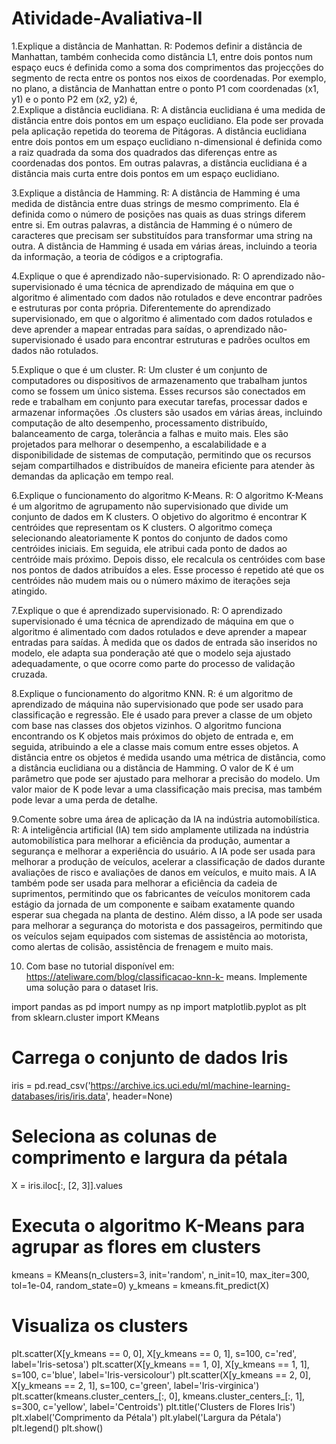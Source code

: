 # Atividade-Avaliativa-II
 1.Explique a distância de Manhattan.
     R: Podemos definir a distância de Manhattan, também conhecida como distância L1, entre dois pontos num espaço eucs é definida como a soma dos comprimentos das projecções do segmento de recta entre os pontos nos eixos de coordenadas.  Por exemplo, no plano, a distância de Manhattan entre o ponto P1 com coordenadas   (x1, y1) e o ponto P2 em (x2, y2) é,   
2.Explique a distância euclidiana.
     R:   A distância euclidiana é uma medida de distância entre dois pontos em um espaço euclidiano. Ela pode ser provada pela aplicação repetida do teorema de Pitágoras. A distância euclidiana entre dois pontos em um espaço euclidiano n-dimensional é definida como a raiz quadrada da soma dos quadrados das diferenças entre as coordenadas dos pontos. Em outras palavras, a distância euclidiana é a distância mais curta entre dois pontos em um espaço euclidiano.

3.Explique a distância de Hamming.
   R: A distância de Hamming é uma medida de distância entre duas strings de mesmo comprimento. Ela é definida como o número de posições nas quais as duas strings diferem entre si. Em outras palavras, a distância de Hamming é o número de caracteres que precisam ser substituídos para transformar uma string na outra. A distância de Hamming é usada em várias áreas, incluindo a teoria da informação, a teoria de códigos e a criptografia.

4.Explique o que é aprendizado não-supervisionado.
     R: O aprendizado não-supervisionado é uma técnica de aprendizado de máquina em que o algoritmo é alimentado com dados não rotulados e deve encontrar padrões e estruturas por conta própria. Diferentemente do aprendizado supervisionado, em que o algoritmo é alimentado com dados rotulados e deve aprender a mapear entradas para saídas, o aprendizado não-supervisionado é usado para encontrar estruturas e padrões ocultos em dados não rotulados.

5.Explique o que é um cluster.
     R: Um cluster é um conjunto de computadores ou dispositivos de armazenamento que trabalham juntos como se fossem um único sistema. Esses recursos são conectados em rede e trabalham em conjunto para executar tarefas, processar dados e armazenar informações .Os clusters são usados em várias áreas, incluindo computação de alto desempenho, processamento distribuído, balanceamento de carga, tolerância a falhas e muito mais. Eles são projetados para melhorar o desempenho, a escalabilidade e a disponibilidade de sistemas de computação, permitindo que os recursos sejam compartilhados e distribuídos de maneira eficiente para atender às demandas da aplicação em tempo real. 


6.Explique o funcionamento do algoritmo K-Means.
     R: O algoritmo K-Means é um algoritmo de agrupamento não supervisionado que divide um conjunto de dados em K clusters. O objetivo do algoritmo é encontrar K centróides que representam os K clusters. O algoritmo começa selecionando aleatoriamente K pontos do conjunto de dados como centróides iniciais. Em seguida, ele atribui cada ponto de dados ao centróide mais próximo. Depois disso, ele recalcula os centróides com base nos pontos de dados atribuídos a eles. Esse processo é repetido até que os centróides não mudem mais ou o número máximo de iterações seja atingido.

7.Explique o que é aprendizado supervisionado.
R: O aprendizado supervisionado é uma técnica de aprendizado de máquina em que o algoritmo é alimentado com dados rotulados e deve aprender a mapear entradas para saídas. À medida que os dados de entrada são inseridos no modelo, ele adapta sua ponderação até que o modelo seja ajustado adequadamente, o que ocorre como parte do processo de validação cruzada.

8.Explique o funcionamento do algoritmo KNN.
R: é um algoritmo de aprendizado de máquina não supervisionado que pode ser usado para classificação e regressão. Ele é usado para prever a classe de um objeto com base nas classes dos objetos vizinhos. O algoritmo funciona encontrando os K objetos mais próximos do objeto de entrada e, em seguida, atribuindo a ele a classe mais comum entre esses objetos. A distância entre os objetos é medida usando uma métrica de distância, como a distância euclidiana ou a distância de Hamming. O valor de K é um parâmetro que pode ser ajustado para melhorar a precisão do modelo. Um valor maior de K pode levar a uma classificação mais precisa, mas também pode levar a uma perda de detalhe.

9.Comente sobre uma área de aplicação da IA na indústria automobilística.
R:  A inteligência artificial (IA) tem sido amplamente utilizada na indústria automobilística para melhorar a eficiência da produção, aumentar a segurança e melhorar a experiência do usuário. A IA pode ser usada para melhorar a produção de veículos, acelerar a classificação de dados durante avaliações de risco e avaliações de danos em veículos, e muito mais. A IA também pode ser usada para melhorar a eficiência da cadeia de suprimentos, permitindo que os fabricantes de veículos monitorem cada estágio da jornada de um componente e saibam exatamente quando esperar sua chegada na planta de destino. Além disso, a IA pode ser usada para melhorar a segurança do motorista e dos passageiros, permitindo que os veículos sejam equipados com sistemas de assistência ao motorista, como alertas de colisão, assistência de frenagem e muito mais.

10. Com base no tutorial disponível em: https://ateliware.com/blog/classificacao-knn-k-
means. Implemente uma solução para o dataset Iris.

import pandas as pd
import numpy as np
import matplotlib.pyplot as plt
from sklearn.cluster import KMeans

# Carrega o conjunto de dados Iris
iris = pd.read_csv('https://archive.ics.uci.edu/ml/machine-learning-databases/iris/iris.data', header=None)

# Seleciona as colunas de comprimento e largura da pétala
X = iris.iloc[:, [2, 3]].values

# Executa o algoritmo K-Means para agrupar as flores em clusters
kmeans = KMeans(n_clusters=3, init='random', n_init=10, max_iter=300, tol=1e-04, random_state=0)
y_kmeans = kmeans.fit_predict(X)

# Visualiza os clusters
plt.scatter(X[y_kmeans == 0, 0], X[y_kmeans == 0, 1], s=100, c='red', label='Iris-setosa')
plt.scatter(X[y_kmeans == 1, 0], X[y_kmeans == 1, 1], s=100, c='blue', label='Iris-versicolour')
plt.scatter(X[y_kmeans == 2, 0], X[y_kmeans == 2, 1], s=100, c='green', label='Iris-virginica')
plt.scatter(kmeans.cluster_centers_[:, 0], kmeans.cluster_centers_[:, 1], s=300, c='yellow', label='Centroids')
plt.title('Clusters de Flores Iris')
plt.xlabel('Comprimento da Pétala')
plt.ylabel('Largura da Pétala')
plt.legend()
plt.show()
